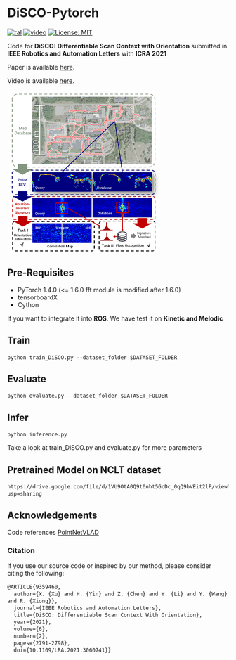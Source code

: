 # DiSCO-Pytorch
[![ral](https://img.shields.io/badge/ieee-ral2021-red.svg)](https://ieeexplore.ieee.org/document/9359460)
[![video](https://img.shields.io/badge/video-ral2021-blue.svg)](https://youtu.be/SludumGuLYo)
[![License: MIT](https://img.shields.io/badge/License-MIT-yellow.svg)](https://opensource.org/licenses/MIT)


Code for **DiSCO: Differentiable Scan Context with Orientation** submitted in **IEEE Robotics and Automation Letters**  with **ICRA 2021**

Paper is available [here](https://ieeexplore.ieee.org/document/9359460).

Video is available [here](https://youtu.be/SludumGuLYo).

![teaser](./doc/Teaser.png)

## Pre-Requisites
* PyTorch 1.4.0 (<= 1.6.0 fft module is modified after 1.6.0)
* tensorboardX
* Cython

If you want to integrate it into **ROS**. We have test it on **Kinetic and Melodic**

## Train
```
python train_DiSCO.py --dataset_folder $DATASET_FOLDER
```

## Evaluate
```
python evaluate.py --dataset_folder $DATASET_FOLDER
```

## Infer
```
python inference.py
```

Take a look at train_DiSCO.py and evaluate.py for more parameters

## Pretrained Model on NCLT dataset
```
https://drive.google.com/file/d/1VU9OtA0Q9t0nht5GcDc_0qQ9bVEit2lP/view?usp=sharing
```

## Acknowledgements

Code references [PointNetVLAD](https://github.com/cattaneod/PointNetVlad-Pytorch)

### Citation

If you use our source code or inspired by our method, please consider citing the following:

```
@ARTICLE{9359460,
  author={X. {Xu} and H. {Yin} and Z. {Chen} and Y. {Li} and Y. {Wang} and R. {Xiong}},
  journal={IEEE Robotics and Automation Letters}, 
  title={DiSCO: Differentiable Scan Context With Orientation}, 
  year={2021},
  volume={6},
  number={2},
  pages={2791-2798},
  doi={10.1109/LRA.2021.3060741}}
```

